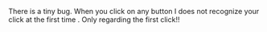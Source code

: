 There is a tiny bug. When you click on any button I does not recognize your click at the first time . Only regarding the first click!! 
